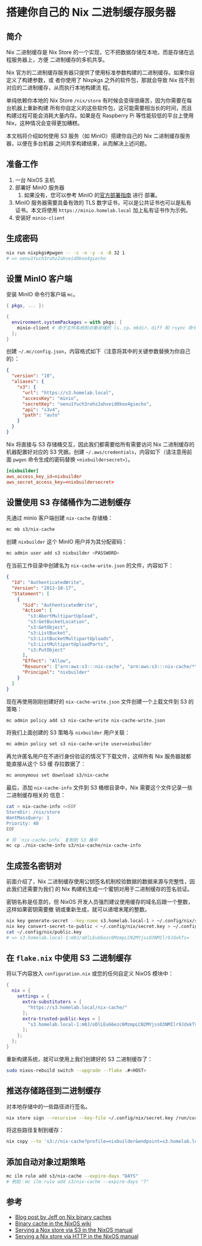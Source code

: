 # 搭建你自己的 Nix 二进制缓存服务器

## 简介

Nix 二进制缓存是 Nix Store 的一个实现，它不把数据存储在本地，而是存储在远程服务器上，方便
二进制缓存的多机共享。

Nix 官方的二进制缓存服务器只提供了使用标准参数构建的二进制缓存。如果你自定义了构建参数，或
者你使用了 Nixpkgs 之外的软件包，那就会导致 Nix 找不到对应的二进制缓存，从而执行本地构建流
程。

单纯依赖你本地的 Nix Store `/nix/store` 有时候会变得很痛苦，因为你需要在每台机器上重新构建
所有你自定义的这些软件包，这可能需要相当长的时间，而且构建过程可能会消耗大量内存。如果是在
Raspberry Pi 等性能较低的平台上使用 Nix，这种情况会变得更加糟糕。

本文档将介绍如何使用 S3 服务（如 MinIO）搭建你自己的 Nix 二进制缓存服务器，以便在多台机器
之间共享构建结果，从而解决上述问题。

## 准备工作

1. 一台 NixOS 主机
1. 部署好 MinIO 服务器
   1. 如果没有，您可以参考 MinIO
      的[官方部署指南](https://min.io/docs/minio/linux/operations/installation.html) 进行
      部署。
1. MinIO 服务器需要具备有效的 TLS 数字证书，可以是公共证书也可以是私有证书。本文将使用
   `https://minio.homelab.local` 加上私有证书作为示例。
1. 安装好 `minio-client`

## 生成密码

```bash
nix run nixpkgs#pwgen -- -c -n -y -s -B 32 1
# => oenu1Yuch3rohz2ahveid0koo4giecho
```

## 设置 MinIO 客户端

安装 MinIO 命令行客户端 `mc`。

```nix
{ pkgs, ... }:

{
  environment.systemPackages = with pkgs; [
    minio-client # 用于文件系统和对象存储的 ls、cp、mkdir、diff 和 rsync 命令的替代品
  ];
}
```

创建 `~/.mc/config.json`，内容格式如下（注意将其中的关键参数替换为你自己的）：

```json
{
  "version": "10",
  "aliases": {
    "s3": {
      "url": "https://s3.homelab.local",
      "accessKey": "minio",
      "secretKey": "oenu1Yuch3rohz2ahveid0koo4giecho",
      "api": "s3v4",
      "path": "auto"
    }
  }
}
```

Nix 将直接与 S3 存储桶交互，因此我们都需要给所有需要访问 Nix 二进制缓存的机器配置好对应的
S3 凭据。创建 `~/.aws/credentials`，内容如下（请注意用前面 `pwgen` 命令生成的密码替换
`<nixbuildersecret>`）。

```conf
[nixbuilder]
aws_access_key_id=nixbuilder
aws_secret_access_key=<nixbuildersecret>
```

## 设置使用 S3 存储桶作为二进制缓存

先通过 minio 客户端创建 `nix-cache` 存储桶：

```bash
mc mb s3/nix-cache
```

创建 `nixbuilder` 这个 MinIO 用户并为其分配密码：

```bash
mc admin user add s3 nixbuilder <PASSWORD>
```

在当前工作目录中创建名为 `nix-cache-write.json` 的文件，内容如下：

```json
{
  "Id": "AuthenticatedWrite",
  "Version": "2012-10-17",
  "Statement": [
    {
      "Sid": "AuthenticatedWrite",
      "Action": [
        "s3:AbortMultipartUpload",
        "s3:GetBucketLocation",
        "s3:GetObject",
        "s3:ListBucket",
        "s3:ListBucketMultipartUploads",
        "s3:ListMultipartUploadParts",
        "s3:PutObject"
      ],
      "Effect": "Allow",
      "Resource": ["arn:aws:s3:::nix-cache", "arn:aws:s3:::nix-cache/*"],
      "Principal": "nixbuilder"
    }
  ]
}
```

现在再使用刚刚创建好的 `nix-cache-write.json` 文件创建一个上载文件到 S3 的策略：

```bash
mc admin policy add s3 nix-cache-write nix-cache-write.json
```

将我们上面创建的 S3 策略与 `nixbuilder` 用户关联：

```bash
mc admin policy set s3 nix-cache-write user=nixbuilder
```

再允许匿名用户在不进行身份验证的情况下下载文件，这样所有 Nix 服务器就都能直接从这个 S3 缓
存拉数据了：

```bash
mc anonymous set download s3/nix-cache
```

最后，添加 `nix-cache-info` 文件到 S3 桶根目录中，Nix 需要这个文件记录一些二进制缓存相关的
信息：

```bash
cat > nix-cache-info <<EOF
StoreDir: /nix/store
WantMassQuery: 1
Priority: 40
EOF

# 将 `nix-cache-info` 复制到 S3 桶中
mc cp ./nix-cache-info s3/nix-cache/nix-cache-info
```

## 生成签名密钥对

前面介绍了，Nix 二进制缓存使用公钥签名机制校验数据的数据来源与完整性，因此我们还需要为我们
的 Nix 构建机生成一个蜜钥对用于二进制缓存的签名验证。

密钥名称是任意的，但 NixOS 开发人员强烈建议使用缓存的域名后跟一个整数，这样如果密钥需要撤
销或重新生成，就可以递增末尾的整数。

```bash
nix key generate-secret --key-name s3.homelab.local-1 > ~/.config/nix/secret.key
nix key convert-secret-to-public < ~/.config/nix/secret.key > ~/.config/nix/public.key
cat ~/.config/nix/public.key
# => s3.homelab.local-1:m0J/oDlLEuG6ezc6MzmpLCN2MYjssO3NMIlr9JdxkTs=
```

## 在 `flake.nix` 中使用 S3 二进制缓存

将以下内容放入 `configuration.nix` 或您的任何自定义 NixOS 模块中：

```nix
{
  nix = {
    settings = {
      extra-substituters = [
        "https://s3.homelab.local/nix-cache/"
      ];
      extra-trusted-public-keys = [
        "s3.homelab.local-1:m0J/oDlLEuG6ezc6MzmpLCN2MYjssO3NMIlr9JdxkTs="
      ];
    };
  };
}
```

重新构建系统，就可以使用上我们创建好的 S3 二进制缓存了：

```bash
sudo nixos-rebuild switch --upgrade --flake .#<HOST>
```

## 推送存储路径到二进制缓存

对本地存储中的一些路径进行签名。

```bash
nix store sign --recursive --key-file ~/.config/nix/secret.key /run/current-system
```

将这些路径复制到缓存：

```bash
nix copy --to 's3://nix-cache?profile=nixbuilder&endpoint=s3.homelab.local' /run/current-system
```

## 添加自动对象过期策略

```bash
mc ilm rule add s3/nix-cache --expire-days "DAYS"
# 例如：mc ilm rule add s3/nix-cache --expire-days "7"
```

## 参考

- [Blog post by Jeff on Nix binary caches](https://jcollie.github.io/nixos/2022/04/27/nixos-binary-cache-2022.html)
- [Binary cache in the NixOS wiki](https://nixos.wiki/wiki/Binary_Cache)
- [Serving a Nox store via S3 in the NixOS manual](https://nixos.org/manual/nix/stable/package-management/s3-substituter.html)
- [Serving a Nix store via HTTP in the NixOS manual](https://nixos.org/manual/nix/stable/package-management/binary-cache-substituter.html)
